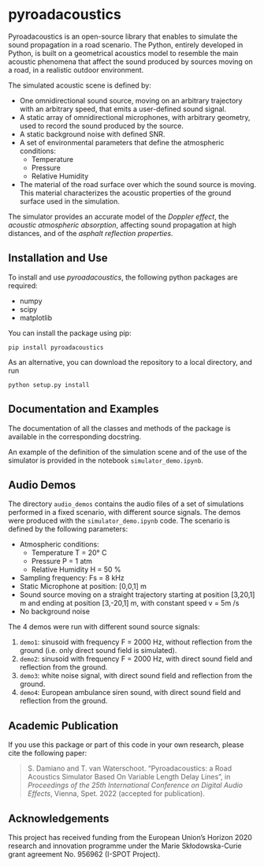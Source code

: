 # pyroadacoustics
Pyroadacoustics is an open-source library that enables to simulate the sound propagation in a road scenario. The Python, entirely developed in Python, is built on a geometrical acoustics model to resemble the main acoustic phenomena that affect the sound produced by sources moving on a road, in a realistic outdoor environment.

The simulated acoustic scene is defined by:
- One omnidirectional sound source, moving on an arbitrary trajectory with an arbitrary speed, that emits a user-defined sound signal.
- A static array of omnidirectional microphones, with arbitrary geometry, used to record the sound produced by the source.
- A static background noise with defined SNR.
- A set of environmental parameters that define the atmospheric conditions:
    - Temperature
    - Pressure
    - Relative Humidity
- The material of the road surface over which the sound source is moving. This material characterizes the acoustic properties of the ground surface used in the simulation.

The simulator provides an accurate model of the *Doppler effect*, the *acoustic atmospheric absorption*, affecting sound propagation at high distances, and of the *asphalt reflection properties*.

## Installation and Use
To install and use *pyroadacoustics*, the following python packages are required:
- numpy
- scipy
- matplotlib

You can install the package using pip:

    pip install pyroadacoustics

As an alternative, you can download the repository to a local directory, and run

    python setup.py install


## Documentation and Examples
The documentation of all the classes and methods of the package is available in the corresponding docstring. 

An example of the definition of the simulation scene and of the use of the simulator is provided in the notebook `simulator_demo.ipynb`.

## Audio Demos
The directory `audio_demos` contains the audio files of  a set of simulations performed in a fixed scenario, with different source signals. The demos were produced with the `simulator_demo.ipynb` code. The scenario is defined by the following parameters:
- Atmospheric conditions: 
    - Temperature T = 20° C
    - Pressure P = 1 atm
    - Relative Humidity H = 50 %
- Sampling frequency: Fs = 8 kHz
- Static Microphone at position: [0,0,1] m
- Sound source moving on a straight trajectory starting at position [3,20,1] m and ending at position [3,-20,1] m, with constant speed v = 5m /s
- No background noise

The 4 demos were run with different sound source signals:

1. `demo1`: sinusoid with frequency F = 2000 Hz, without reflection from the ground (i.e. only direct sound field is simulated).
2. `demo2`: sinusoid with frequency F = 2000 Hz, with direct sound field and reflection from the ground.
3. `demo3`: white noise signal, with direct sound field and reflection from the ground.
4. `demo4`: European ambulance siren sound, with direct sound field and reflection from the ground.

## Academic Publication
If you use this package or part of this code in your own research, please cite the following paper:
> S. Damiano and T. van Waterschoot. “Pyroadacoustics: a Road Acoustics Simulator Based On Variable Length Delay Lines”, in *Proceedings of the 25th International Conference on Digital Audio Effects*, Vienna, Spet. 2022 (accepted for publication).

## Acknowledgements
This project has received funding from the European Union’s Horizon 2020 research and innovation programme under the Marie Skłodowska-Curie grant agreement No. 956962 (I-SPOT Project).
